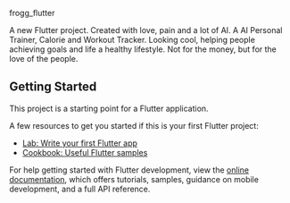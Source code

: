 frogg_flutter

A new Flutter project. Created with love, pain and a lot of AI. 
A AI Personal Trainer, Calorie and Workout Tracker. Looking cool, helping people achieving goals and life a healthy lifestyle. Not for the money, but for the love of the people.

## Getting Started

This project is a starting point for a Flutter application.

A few resources to get you started if this is your first Flutter project:

- [Lab: Write your first Flutter app](https://docs.flutter.dev/get-started/codelab)
- [Cookbook: Useful Flutter samples](https://docs.flutter.dev/cookbook)

For help getting started with Flutter development, view the
[online documentation](https://docs.flutter.dev/), which offers tutorials,
samples, guidance on mobile development, and a full API reference.
